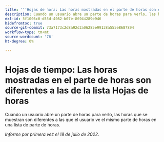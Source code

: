 ```yaml
---
title: '''Hojas de hora: Las horas mostradas en el parte de horas son diferentes a las de la lista Hojas de horas'
description: Cuando un usuario abre un parte de horas para verlo, las horas que se muestran son diferentes a las que el usuario ve el mismo parte de horas en una lista de parte de horas.
exl-id: 5f1005c0-d55d-4082-b07e-86944289e946
hidefromtoc: true
source-git-commit: 73a7173c2d8a92d2a06285e99138a555e8687894
workflow-type: tm+mt
source-wordcount: '76'
ht-degree: 0%

---
```


# Hojas de tiempo: Las horas mostradas en el parte de horas son diferentes a las de la lista Hojas de horas

Cuando un usuario abre un parte de horas para verlo, las horas que se muestran son diferentes a las que el usuario ve el mismo parte de horas en una lista de parte de horas.

_Informe por primera vez el 18 de julio de 2022._
